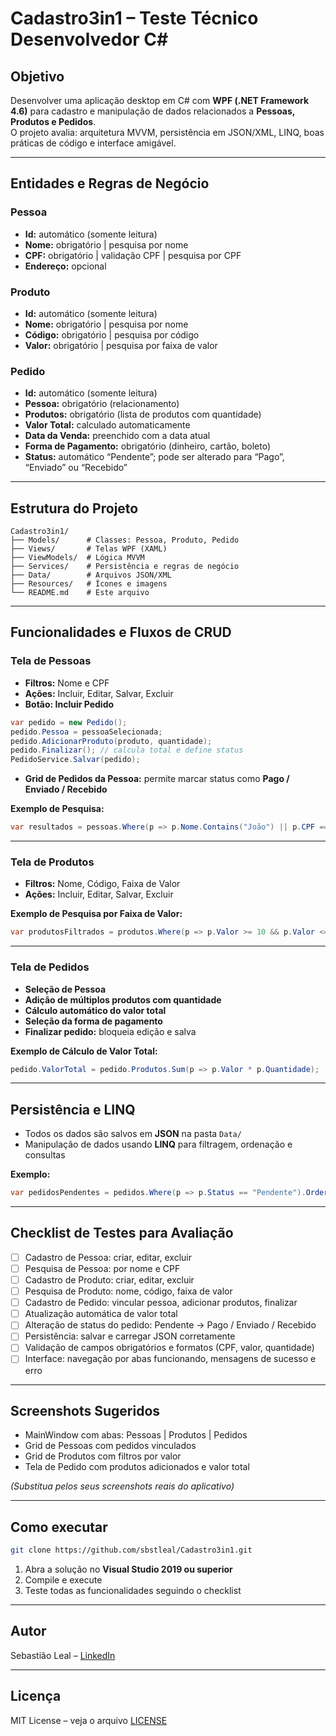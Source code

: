 # Cadastro3in1 – Teste Técnico Desenvolvedor C#

## Objetivo

Desenvolver uma aplicação desktop em C# com **WPF (.NET Framework 4.6)** para cadastro e manipulação de dados relacionados a **Pessoas, Produtos e Pedidos**.  
O projeto avalia: arquitetura MVVM, persistência em JSON/XML, LINQ, boas práticas de código e interface amigável.

---

## Entidades e Regras de Negócio

### Pessoa
- **Id:** automático (somente leitura)  
- **Nome:** obrigatório | pesquisa por nome  
- **CPF:** obrigatório | validação CPF | pesquisa por CPF  
- **Endereço:** opcional  

### Produto
- **Id:** automático (somente leitura)  
- **Nome:** obrigatório | pesquisa por nome  
- **Código:** obrigatório | pesquisa por código  
- **Valor:** obrigatório | pesquisa por faixa de valor  

### Pedido
- **Id:** automático (somente leitura)  
- **Pessoa:** obrigatório (relacionamento)  
- **Produtos:** obrigatório (lista de produtos com quantidade)  
- **Valor Total:** calculado automaticamente  
- **Data da Venda:** preenchido com a data atual  
- **Forma de Pagamento:** obrigatório (dinheiro, cartão, boleto)  
- **Status:** automático “Pendente”; pode ser alterado para “Pago”, “Enviado” ou “Recebido”

---

## Estrutura do Projeto

```text
Cadastro3in1/
├── Models/      # Classes: Pessoa, Produto, Pedido
├── Views/       # Telas WPF (XAML)
├── ViewModels/  # Lógica MVVM
├── Services/    # Persistência e regras de negócio
├── Data/        # Arquivos JSON/XML
├── Resources/   # Ícones e imagens
└── README.md    # Este arquivo
```

---

## Funcionalidades e Fluxos de CRUD

### Tela de Pessoas

- **Filtros:** Nome e CPF  
- **Ações:** Incluir, Editar, Salvar, Excluir  
- **Botão: Incluir Pedido**
```csharp
var pedido = new Pedido();
pedido.Pessoa = pessoaSelecionada;
pedido.AdicionarProduto(produto, quantidade);
pedido.Finalizar(); // calcula total e define status
PedidoService.Salvar(pedido);
```
- **Grid de Pedidos da Pessoa:** permite marcar status como **Pago / Enviado / Recebido**

**Exemplo de Pesquisa:**
```csharp
var resultados = pessoas.Where(p => p.Nome.Contains("João") || p.CPF == "123.456.789-00");
```

---

### Tela de Produtos

- **Filtros:** Nome, Código, Faixa de Valor  
- **Ações:** Incluir, Editar, Salvar, Excluir  

**Exemplo de Pesquisa por Faixa de Valor:**
```csharp
var produtosFiltrados = produtos.Where(p => p.Valor >= 10 && p.Valor <= 50);
```

---

### Tela de Pedidos

- **Seleção de Pessoa**  
- **Adição de múltiplos produtos com quantidade**  
- **Cálculo automático do valor total**  
- **Seleção da forma de pagamento**  
- **Finalizar pedido:** bloqueia edição e salva

**Exemplo de Cálculo de Valor Total:**
```csharp
pedido.ValorTotal = pedido.Produtos.Sum(p => p.Valor * p.Quantidade);
```

---

## Persistência e LINQ

- Todos os dados são salvos em **JSON** na pasta `Data/`  
- Manipulação de dados usando **LINQ** para filtragem, ordenação e consultas  

**Exemplo:**
```csharp
var pedidosPendentes = pedidos.Where(p => p.Status == "Pendente").OrderByDescending(p => p.DataVenda);
```

---

## Checklist de Testes para Avaliação

- [ ] Cadastro de Pessoa: criar, editar, excluir  
- [ ] Pesquisa de Pessoa: por nome e CPF  
- [ ] Cadastro de Produto: criar, editar, excluir  
- [ ] Pesquisa de Produto: nome, código, faixa de valor  
- [ ] Cadastro de Pedido: vincular pessoa, adicionar produtos, finalizar  
- [ ] Atualização automática de valor total  
- [ ] Alteração de status do pedido: Pendente → Pago / Enviado / Recebido  
- [ ] Persistência: salvar e carregar JSON corretamente  
- [ ] Validação de campos obrigatórios e formatos (CPF, valor, quantidade)  
- [ ] Interface: navegação por abas funcionando, mensagens de sucesso e erro  

---

## Screenshots Sugeridos

- MainWindow com abas: Pessoas | Produtos | Pedidos  
- Grid de Pessoas com pedidos vinculados  
- Grid de Produtos com filtros por valor  
- Tela de Pedido com produtos adicionados e valor total  

*(Substitua pelos seus screenshots reais do aplicativo)*

---

## Como executar

```bash
git clone https://github.com/sbstleal/Cadastro3in1.git
```

1. Abra a solução no **Visual Studio 2019 ou superior**  
2. Compile e execute  
3. Teste todas as funcionalidades seguindo o checklist  

---

## Autor

Sebastião Leal – [LinkedIn](https://www.linkedin.com/in/sebastiao-leal)

---

## Licença

MIT License – veja o arquivo [LICENSE](LICENSE) 